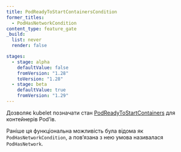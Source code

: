 ```yaml
---
title: PodReadyToStartContainersCondition
former_titles:
  - PodHasNetworkCondition
content_type: feature_gate
_build:
  list: never
  render: false

stages:
  - stage: alpha 
    defaultValue: false
    fromVersion: "1.28"
    toVersion: "1.28"
  - stage: beta
    defaultValue: true
    fromVersion: "1.29"
---
```

Дозволяє kubelet позначати стан [PodReadyToStartContainers](/uk/docs/concepts/workloads/pods/pod-lifecycle/#pod-has-network) для контейнерів Podʼів.

Раніше ця функціональна можливість була відома як `PodHasNetworkCondition`, а повʼязана з нею умова називалася `PodHasNetwork`.
